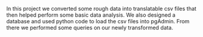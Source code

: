 In this project we converted some rough data into translatable csv files that then helped perform some basic data analysis. We also designed a database and used python code to load the csv files into pgAdmin. From there we performed some queries on our newly transformed data.  
